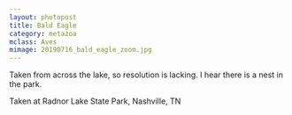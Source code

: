 ```yaml
---
layout: photopost
title: Bald Eagle
category: metazoa
mclass: Aves
mimage: 20190716_bald_eagle_zoom.jpg
---
```


Taken from across the lake, so resolution is lacking. I hear there is a
nest in the park.

Taken at Radnor Lake State Park, Nashville, TN
